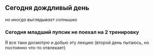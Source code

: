 ## Сегодня дождливый день

*но иногда выглядывает солнышко*

### Сегодня младший пупсик не поехал на 2 тренировку 

Я все таки досмотрю и добью эту лекцию (второй день пытаюсь, но постоянно что-то отвлекает)
